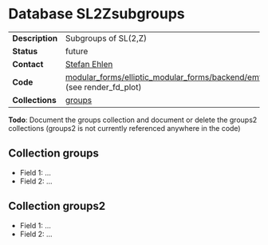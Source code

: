 # Database SL2Zsubgroups

|||
|---|---|
|**Description**|Subgroups of SL(2,Z)|
|**Status**|future|
|**Contact**|[Stefan Ehlen](https://github.com/sehlen)|
|**Code**|[modular_forms/elliptic_modular_forms/backend/emf_utils.py](https://github.com/LMFDB/lmfdb/tree/master/lmfdb/modular_forms/elliptic_modular_forms/backend/emf_utils.py) (see render_fd_plot)|
|**Collections**|[groups](http://beta.lmfdb.org/api/SL2Zsubgroups/groups)|

**Todo**: Document the groups collection and document or delete the groups2 collections (groups2 is not currently referenced anywhere in the code)

## Collection groups
* Field 1: ...
* Field 2: ...

## Collection groups2
* Field 1: ...
* Field 2: ...

